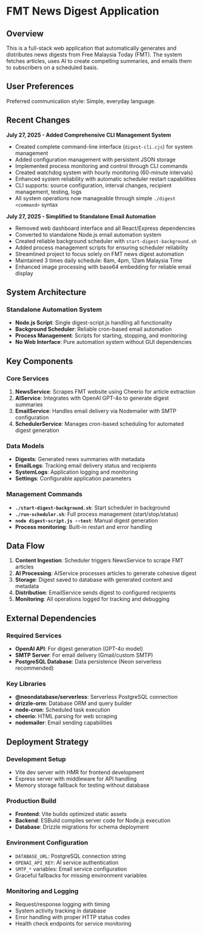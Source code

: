 # FMT News Digest Application

## Overview

This is a full-stack web application that automatically generates and distributes news digests from Free Malaysia Today (FMT). The system fetches articles, uses AI to create compelling summaries, and emails them to subscribers on a scheduled basis.

## User Preferences

Preferred communication style: Simple, everyday language.

## Recent Changes

**July 27, 2025 - Added Comprehensive CLI Management System**
- Created complete command-line interface (`digest-cli.cjs`) for system management
- Added configuration management with persistent JSON storage
- Implemented process monitoring and control through CLI commands
- Created watchdog system with hourly monitoring (60-minute intervals)
- Enhanced system reliability with automatic scheduler restart capabilities
- CLI supports: source configuration, interval changes, recipient management, testing, logs
- All system operations now manageable through simple `./digest <command>` syntax

**July 27, 2025 - Simplified to Standalone Email Automation**
- Removed web dashboard interface and all React/Express dependencies
- Converted to standalone Node.js email automation system
- Created reliable background scheduler with `start-digest-background.sh`
- Added process management scripts for ensuring scheduler reliability
- Streamlined project to focus solely on FMT news digest automation
- Maintained 3 times daily schedule: 8am, 4pm, 12am Malaysia Time
- Enhanced image processing with base64 embedding for reliable email display

## System Architecture

### Standalone Automation System
- **Node.js Script**: Single digest-script.js handling all functionality
- **Background Scheduler**: Reliable cron-based email automation
- **Process Management**: Scripts for starting, stopping, and monitoring
- **No Web Interface**: Pure automation system without GUI dependencies

## Key Components

### Core Services
1. **NewsService**: Scrapes FMT website using Cheerio for article extraction
2. **AIService**: Integrates with OpenAI GPT-4o to generate digest summaries
3. **EmailService**: Handles email delivery via Nodemailer with SMTP configuration
4. **SchedulerService**: Manages cron-based scheduling for automated digest generation

### Data Models
- **Digests**: Generated news summaries with metadata
- **EmailLogs**: Tracking email delivery status and recipients
- **SystemLogs**: Application logging and monitoring
- **Settings**: Configurable application parameters

### Management Commands
- **`./start-digest-background.sh`**: Start scheduler in background
- **`./run-scheduler.sh`**: Full process management (start/stop/status)
- **`node digest-script.js --test`**: Manual digest generation
- **Process monitoring**: Built-in restart and error handling

## Data Flow

1. **Content Ingestion**: Scheduler triggers NewsService to scrape FMT articles
2. **AI Processing**: AIService processes articles to generate cohesive digest
3. **Storage**: Digest saved to database with generated content and metadata
4. **Distribution**: EmailService sends digest to configured recipients
5. **Monitoring**: All operations logged for tracking and debugging

## External Dependencies

### Required Services
- **OpenAI API**: For digest generation (GPT-4o model)
- **SMTP Server**: For email delivery (Gmail/custom SMTP)
- **PostgreSQL Database**: Data persistence (Neon serverless recommended)

### Key Libraries
- **@neondatabase/serverless**: Serverless PostgreSQL connection
- **drizzle-orm**: Database ORM and query builder
- **node-cron**: Scheduled task execution
- **cheerio**: HTML parsing for web scraping
- **nodemailer**: Email sending capabilities

## Deployment Strategy

### Development Setup
- Vite dev server with HMR for frontend development
- Express server with middleware for API handling
- Memory storage fallback for testing without database

### Production Build
- **Frontend**: Vite builds optimized static assets
- **Backend**: ESBuild compiles server code for Node.js execution
- **Database**: Drizzle migrations for schema deployment

### Environment Configuration
- `DATABASE_URL`: PostgreSQL connection string
- `OPENAI_API_KEY`: AI service authentication
- `SMTP_*` variables: Email service configuration
- Graceful fallbacks for missing environment variables

### Monitoring and Logging
- Request/response logging with timing
- System activity tracking in database
- Error handling with proper HTTP status codes
- Health check endpoints for service monitoring